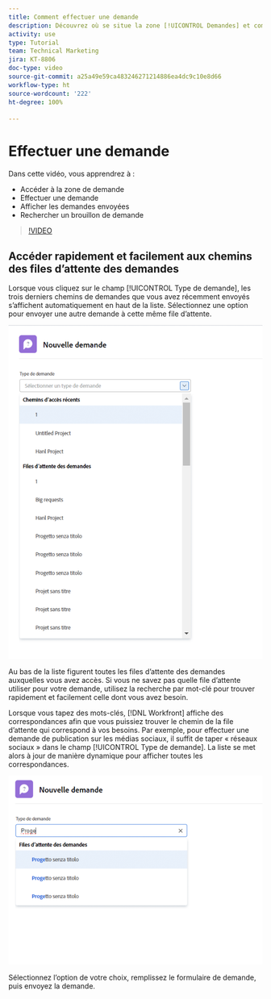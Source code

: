 ```yaml
---
title: Comment effectuer une demande
description: Découvrez où se situe la zone [!UICONTROL Demandes] et comment effectuer une demande. Découvrez ensuite comment afficher les demandes envoyées et les brouillons.
activity: use
type: Tutorial
team: Technical Marketing
jira: KT-8806
doc-type: video
source-git-commit: a25a49e59ca483246271214886ea4dc9c10e8d66
workflow-type: ht
source-wordcount: '222'
ht-degree: 100%

---
```


# Effectuer une demande

Dans cette vidéo, vous apprendrez à :

* Accéder à la zone de demande
* Effectuer une demande
* Afficher les demandes envoyées
* Rechercher un brouillon de demande

>[!VIDEO](https://video.tv.adobe.com/v/336092/?quality=12&learn=on)

## Accéder rapidement et facilement aux chemins des files d’attente des demandes

Lorsque vous cliquez sur le champ [!UICONTROL Type de demande], les trois derniers chemins de demandes que vous avez récemment envoyés s’affichent automatiquement en haut de la liste. Sélectionnez une option pour envoyer une autre demande à cette même file d’attente.

![Menu « Type de demande » affichant la liste des chemins des demandes récents](assets/collaborator-fundamentals-1.png)

Au bas de la liste figurent toutes les files d’attente des demandes auxquelles vous avez accès. Si vous ne savez pas quelle file d’attente utiliser pour votre demande, utilisez la recherche par mot-clé pour trouver rapidement et facilement celle dont vous avez besoin.

Lorsque vous tapez des mots-clés, [!DNL Workfront] affiche des correspondances afin que vous puissiez trouver le chemin de la file d’attente qui correspond à vos besoins. Par exemple, pour effectuer une demande de publication sur les médias sociaux, il suffit de taper « réseaux sociaux » dans le champ [!UICONTROL Type de demande]. La liste se met alors à jour de manière dynamique pour afficher toutes les correspondances.

![Menu « Type de demande » avec un mot saisi dans le champ pour afficher les chemins de demandes récents](assets/collaborator-fundamentals-2.png)

Sélectionnez l’option de votre choix, remplissez le formulaire de demande, puis envoyez la demande.

<!---
Learn more
Requests area overview
Create and submit Workfront requests
Guides
Make a work request
--->

